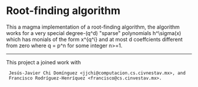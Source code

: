# Root-finding algorithm
This a magma implementation of a root-finding algorithm, the algorithm 
works for a very special degree-(q^d) "sparse" polynomials h^\sigma(x) 
which has monials of the form x^{q^i} and at most d coeffcients different 
from zero where q = p^n for some integer n>=1.

------------------------------------------------------------------------
This project a joined work with

     Jesús-Javier Chi Domínguez <jjchi@computacion.cs.civnestav.mx>, and
     Francisco Rodríguez-Henríquez <francisco@cs.cinvestav.mx>.
     
